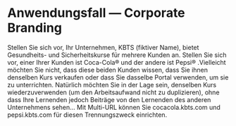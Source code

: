 # Anwendungsfall — Corporate Branding

Stellen Sie sich vor, Ihr Unternehmen, KBTS \(fiktiver Name\), bietet Gesundheits- und Sicherheitskurse für mehrere Kunden an. Stellen Sie sich vor, einer Ihrer Kunden ist Coca-Cola® und der andere ist Pepsi® .Vielleicht möchten Sie nicht, dass diese beiden Kunden wissen, dass Sie ihnen denselben Kurs verkaufen oder dass Sie dasselbe Portal verwenden, um sie zu unterrichten. Natürlich möchten Sie in der Lage sein, denselben Kurs wiederzuverwenden \(um den Arbeitsaufwand nicht zu duplizieren\), ohne dass Ihre Lernenden jedoch Beiträge von den Lernenden des anderen Unternehmens sehen... Mit Multi-URL können Sie cocacola.kbts.com und pepsi.kbts.com für diesen Trennungszweck einrichten.

